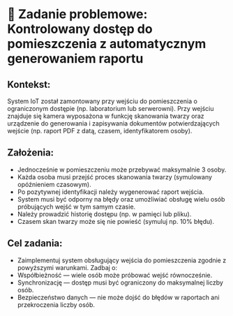 # 🧠 Zadanie problemowe: Kontrolowany dostęp do pomieszczenia z automatycznym generowaniem raportu


## Kontekst:
System IoT został zamontowany przy wejściu do pomieszczenia o ograniczonym dostępie (np. laboratorium lub serwerowni). Przy wejściu znajduje się kamera wyposażona w funkcję skanowania twarzy oraz urządzenie do generowania i zapisywania dokumentów potwierdzających wejście (np. raport PDF z datą, czasem, identyfikatorem osoby).

## Założenia:
- Jednocześnie w pomieszczeniu może przebywać maksymalnie 3 osoby.
- Każda osoba musi przejść proces skanowania twarzy (symulowany opóźnieniem czasowym).
- Po pozytywnej identyfikacji należy wygenerować raport wejścia.
- System musi być odporny na błędy oraz umożliwiać obsługę wielu osób próbujących wejść w tym samym czasie.
- Należy prowadzić historię dostępu (np. w pamięci lub pliku).
- Czasem skan twarzy może się nie powieść (symuluj np. 10% błędu).

## Cel zadania:
- Zaimplementuj system obsługujący wejścia do pomieszczenia zgodnie z powyższymi warunkami. Zadbaj o:
- Współbieżność — wiele osób może próbować wejść równocześnie.
- Synchronizację — dostęp musi być ograniczony do maksymalnej liczby osób.
- Bezpieczeństwo danych — nie może dojść do błędów w raportach ani przekroczenia liczby osób.